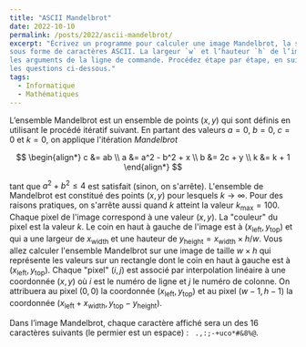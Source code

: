 ```yaml
---
title: "ASCII Mandelbrot"
date: 2022-10-10
permalink: /posts/2022/ascii-mandelbrot/
excerpt: "Écrivez un programme pour calculer une image Mandelbrot, la stocker dans un tableau et l’afficher
sous forme de caractères ASCII. La largeur `w` et l’hauteur `h` de l’image (en caractères) sera définie par
les arguments de la ligne de commande. Procédez étape par étape, en suivant les indications données par
les questions ci-dessous."
tags:
  - Informatique
  - Mathématiques
---
```


L’ensemble Mandelbrot est un ensemble de points $(x, y)$ qui sont définis en utilisant le procédé itératif suivant. En partant des valeurs $a = 0$, $b = 0$, $c = 0$ et $k = 0$, on applique l'itération *Mandelbrot*

$$
\begin{align*}
  c &= ab \\
  a &= a^2 - b^2 + x \\
  b &= 2c + y \\
  k &= k + 1
\end{align*}
$$

tant que $a^2 + b^2 \leqslant 4$ est satisfait (sinon, on s'arrête). L'ensemble de Mandelbrot est constitué des points $(x, y)$ pour lesquels $k \to \infty$. Pour des raisons pratiques, on s'arrête aussi quand $k$ atteint la valeur $k_{\mathrm{max}} = 100$. Chaque pixel de l'image correspond à une valeur $(x, y)$. La "couleur" du pixel est la valeur $k$. Le coin en haut à gauche de l'image est à $(x_{\mathrm{left}}, y_\mathrm{top})$ et qui a une largeur de $x_\mathrm{width}$ et une hauteur de $y_\mathrm{height} = x_\mathrm{width} \times h / w$. 
Vous allez calculer l'ensemble Mandelbrot sur une image de taille $w \times h$ qui représente les valeurs sur un rectangle dont le coin en haut à gauche est à $(x_{\mathrm{left}}, y_\mathrm{top})$. Chaque "pixel" $(i,j)$ est associé par interpolation linéaire à une coordonnée $(x,y)$ où $i$ est le numéro de ligne et $j$ le numéro de colonne.
On attribuera au pixel $(0,0)$ la coordonnée $(x_{\mathrm{left}}, y_\mathrm{top})$ et au pixel $(w-1, h-1)$ la coordonnée $(x_{\mathrm{left}} + x_\mathrm{width}, y_\mathrm{top} - y_\mathrm{height})$.

Dans l’image Mandelbrot, chaque caractère affiché sera un des 16 caractères suivants (le permier est un espace) : ` .,:;-+uco*#&8%@`.